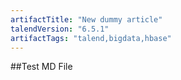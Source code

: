 ```yaml
---
artifactTitle: "New dummy article"
talendVersion: "6.5.1"
artifactTags: "talend,bigdata,hbase"
---
```


##Test MD File